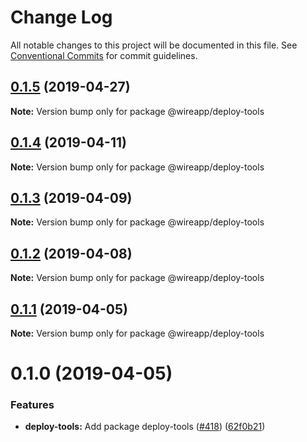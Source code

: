 # Change Log

All notable changes to this project will be documented in this file.
See [Conventional Commits](https://conventionalcommits.org) for commit guidelines.

## [0.1.5](https://github.com/wireapp/wire-desktop-packages/tree/master/packages/deploy-tools/compare/@wireapp/deploy-tools@0.1.4...@wireapp/deploy-tools@0.1.5) (2019-04-27)

**Note:** Version bump only for package @wireapp/deploy-tools





## [0.1.4](https://github.com/wireapp/wire-desktop-packages/tree/master/packages/deploy-tools/compare/@wireapp/deploy-tools@0.1.3...@wireapp/deploy-tools@0.1.4) (2019-04-11)

**Note:** Version bump only for package @wireapp/deploy-tools





## [0.1.3](https://github.com/wireapp/wire-desktop-packages/tree/master/packages/deploy-tools/compare/@wireapp/deploy-tools@0.1.2...@wireapp/deploy-tools@0.1.3) (2019-04-09)

**Note:** Version bump only for package @wireapp/deploy-tools





## [0.1.2](https://github.com/wireapp/wire-desktop-packages/tree/master/packages/deploy-tools/compare/@wireapp/deploy-tools@0.1.1...@wireapp/deploy-tools@0.1.2) (2019-04-08)

**Note:** Version bump only for package @wireapp/deploy-tools





## [0.1.1](https://github.com/wireapp/wire-desktop-packages/tree/master/packages/deploy-tools/compare/@wireapp/deploy-tools@0.1.0...@wireapp/deploy-tools@0.1.1) (2019-04-05)

**Note:** Version bump only for package @wireapp/deploy-tools





# 0.1.0 (2019-04-05)


### Features

* **deploy-tools:** Add package deploy-tools ([#418](https://github.com/wireapp/wire-desktop-packages/tree/master/packages/deploy-tools/issues/418)) ([62f0b21](https://github.com/wireapp/wire-desktop-packages/tree/master/packages/deploy-tools/commit/62f0b21))
